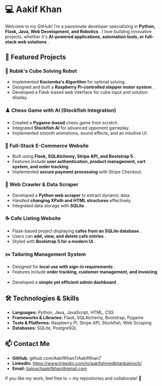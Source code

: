 # 💻 Aakif Khan

Welcome to my GitHub! I'm a passionate developer specializing in  **Python, Flask, Java, Web Development, and Robotics** . I love building innovative projects, whether it's  **AI-powered applications, automation tools, or full-stack web solutions** .

## 🚀 Featured Projects

### 🔷 Rubik's Cube Solving Robot

* Implemented **Kociemba's Algorithm** for optimal solving.
* Designed and built a  **Raspberry Pi-controlled stepper motor system** .
* Developed a Flask-based web interface for cube input and solution display.

### ♟️ Chess Game with AI (Stockfish Integration)

* Created a **Pygame-based** chess game from scratch.
* Integrated **Stockfish AI** for advanced opponent gameplay.
* Implemented smooth animations, sound effects, and an intuitive UI.

### 🛒 Full-Stack E-Commerce Website

* Built using  **Flask, SQLAlchemy, Stripe API, and Bootstrap 5** .
* Features include  **user authentication, product management, cart system, and order tracking** .
* Implemented **secure payment processing** with Stripe Checkout.

### 📍 Web Crawler & Data Scraper

* Developed a **Python web scraper** to extract dynamic data.
* Handled **changing XPath and HTML structures** effectively.
* Integrated data storage with  **SQLite** .

### ☕ Cafe Listing Website

* Flask-based project displaying  **cafes from an SQLite database** .
* Users can  **add, view, and delete cafe entries** .
* Styled with  **Bootstrap 5 for a modern UI** .

### ✂️ Tailoring Management System

* Designed for  **local use with sign-in requirements** .
* Features include  **order tracking, customer management, and invoicing** .
* Developed a  **simple yet efficient admin dashboard** .

## 🛠️ Technologies & Skills

* **Languages:** Python, Java, JavaScript, HTML, CSS
* **Frameworks & Libraries:** Flask, SQLAlchemy, Bootstrap, Pygame
* **Tools & Platforms:** Raspberry Pi, Stripe API, Stockfish, Web Scraping
* **Databases:** SQLite, PostgreSQL

## 📫 Contact Me

* **GitHub:** github.com/AakifKhan7/AakifKhan7
* **LinkedIn:** https://www.linkedin.com/in/aakifahmedkhanbalooch/
* **Email:** baloochaakifkhan@gmail.com

If you like my work, feel free to ⭐ my repositories and collaborate! 🚀
